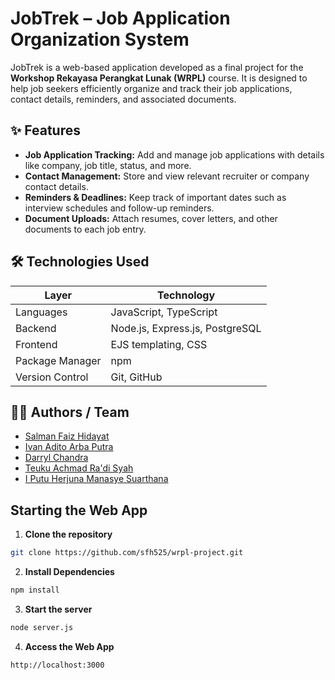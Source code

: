 # JobTrek – Job Application Organization System

JobTrek is a web-based application developed as a final project for the **Workshop Rekayasa Perangkat Lunak (WRPL)** course. It is designed to help job seekers efficiently organize and track their job applications, contact details, reminders, and associated documents.

## ✨ Features

- **Job Application Tracking:** Add and manage job applications with details like company, job title, status, and more.
- **Contact Management:** Store and view relevant recruiter or company contact details.
- **Reminders & Deadlines:** Keep track of important dates such as interview schedules and follow-up reminders.
- **Document Uploads:** Attach resumes, cover letters, and other documents to each job entry.

## 🛠️ Technologies Used

| Layer           | Technology                        |
|-----------------|-----------------------------------|
| Languages       | JavaScript, TypeScript            |
| Backend         | Node.js, Express.js, PostgreSQL   |
| Frontend        | EJS templating, CSS               |
| Package Manager | npm                               |
| Version Control | Git, GitHub                       | 

## 🧑‍💻 Authors / Team

* [Salman Faiz Hidayat](https://github.com/sfh525)
* [Ivan Adito Arba Putra](https://github.com/ivanadito-ap)
* [Darryl Chandra](https://github.com/darc12345)
* [Teuku Achmad Ra'di Syah](https://github.com/yarin-sys)
* [I Putu Herjuna Manasye Suarthana](https://github.com/HermanCS-07)

## Starting the Web App

1. **Clone the repository**
```bash
git clone https://github.com/sfh525/wrpl-project.git
```

2. **Install Dependencies**
```bash
npm install
```

3. **Start the server**
```bash
node server.js
```

4. **Access the Web App**
```bash
http://localhost:3000
```

